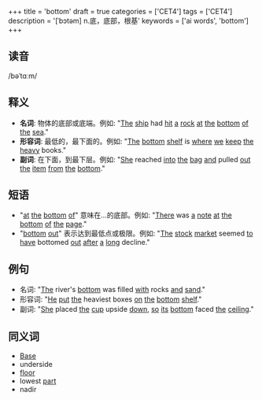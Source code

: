 +++
title = 'bottom'
draft = true
categories = ['CET4']
tags = ['CET4']
description = '[ˈbɔtəm] n.底，底部，根基'
keywords = ['ai words', 'bottom']
+++

## 读音
/bəˈtɑːm/

## 释义
- **名词**: 物体的底部或底端。例如: "[The](/zh/post/the/) [ship](/zh/post/ship/) had [hit](/zh/post/hit/) [a](/zh/post/a/) [rock](/zh/post/rock/) [at](/zh/post/at/) [the](/zh/post/the/) [bottom](/zh/post/bottom/) [of](/zh/post/of/) [the](/zh/post/the/) [sea](/zh/post/sea/)."
- **形容词**: 最低的，最下面的。例如: "[The](/zh/post/the/) [bottom](/zh/post/bottom/) [shelf](/zh/post/shelf/) is [where](/zh/post/where/) [we](/zh/post/we/) [keep](/zh/post/keep/) [the](/zh/post/the/) [heavy](/zh/post/heavy/) books."
- **副词**: 在下面，到最下层。例如: "[She](/zh/post/she/) reached [into](/zh/post/into/) [the](/zh/post/the/) [bag](/zh/post/bag/) [and](/zh/post/and/) pulled [out](/zh/post/out/) [the](/zh/post/the/) [item](/zh/post/item/) [from](/zh/post/from/) [the](/zh/post/the/) [bottom](/zh/post/bottom/)."

## 短语
- "[at](/zh/post/at/) [the](/zh/post/the/) [bottom](/zh/post/bottom/) [of](/zh/post/of/)" 意味在…的底部。例如: "[There](/zh/post/there/) was [a](/zh/post/a/) [note](/zh/post/note/) [at](/zh/post/at/) [the](/zh/post/the/) [bottom](/zh/post/bottom/) [of](/zh/post/of/) [the](/zh/post/the/) [page](/zh/post/page/)."
- "[bottom](/zh/post/bottom/) [out](/zh/post/out/)" 表示达到最低点或极限。例如: "[The](/zh/post/the/) [stock](/zh/post/stock/) [market](/zh/post/market/) seemed [to](/zh/post/to/) [have](/zh/post/have/) bottomed [out](/zh/post/out/) [after](/zh/post/after/) [a](/zh/post/a/) [long](/zh/post/long/) decline."

## 例句
- 名词: "[The](/zh/post/the/) river's [bottom](/zh/post/bottom/) was filled [with](/zh/post/with/) rocks [and](/zh/post/and/) [sand](/zh/post/sand/)."
- 形容词: "[He](/zh/post/he/) [put](/zh/post/put/) [the](/zh/post/the/) heaviest boxes [on](/zh/post/on/) [the](/zh/post/the/) [bottom](/zh/post/bottom/) [shelf](/zh/post/shelf/)."
- 副词: "[She](/zh/post/she/) placed [the](/zh/post/the/) [cup](/zh/post/cup/) upside [down](/zh/post/down/), [so](/zh/post/so/) [its](/zh/post/its/) [bottom](/zh/post/bottom/) faced [the](/zh/post/the/) [ceiling](/zh/post/ceiling/)."

## 同义词
- [Base](/zh/post/base/)
- underside
- [floor](/zh/post/floor/)
- lowest [part](/zh/post/part/)
- nadir
